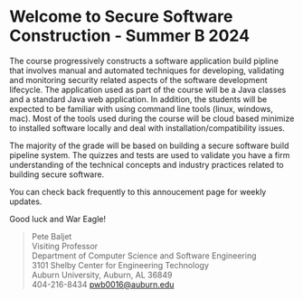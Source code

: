 
# Welcome to Secure Software Construction - Summer B 2024

The course progressively constructs a software application build pipline that involves manual and automated techniques for developing, validating and monitoring security related aspects of the software development lifecycle.  The application used as part of the course will be a Java classes and a standard Java web application.  In addition, the students will be expected to be familiar with using command line tools (linux, windows, mac).  Most of the tools used during the course will be cloud based minimize to installed software locally and deal with installation/compatibility issues. 

The majority of the grade will be based on building a secure software build pipeline system.  The quizzes and tests are used to validate you have a firm understanding of the technical concepts and industry practices related to building secure software.

You can check back frequently to this annoucement page for weekly updates.

Good luck and War Eagle!

> Pete Baljet  
> Visiting Professor  
> Department of Computer Science and Software Engineering  
> 3101 Shelby Center for Engineering Technology  
> Auburn University, Auburn, AL 36849  
> 404-216-8434 pwb0016@auburn.edu  

